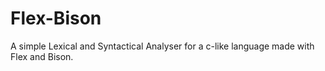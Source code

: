 # Flex-Bison
A simple Lexical and Syntactical Analyser for a c-like language made with Flex and Bison. 
